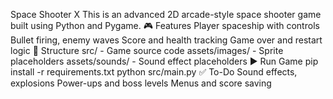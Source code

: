 Space Shooter X
This is an advanced 2D arcade-style space shooter game built using Python and Pygame.
🎮 Features
Player spaceship with controls
Bullet firing, enemy waves
Score and health tracking
Game over and restart logic
📁 Structure
src/ - Game source code
assets/images/ - Sprite placeholders
assets/sounds/ - Sound effect placeholders
▶️ Run Game
pip install -r requirements.txt
python src/main.py
✅ To-Do
Sound effects, explosions
Power-ups and boss levels
Menus and score saving
